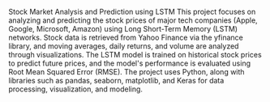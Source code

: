 
Stock Market Analysis and Prediction using LSTM
This project focuses on analyzing and predicting the stock prices of major tech companies (Apple, Google, Microsoft, Amazon) using Long Short-Term Memory (LSTM) networks. Stock data is retrieved from Yahoo Finance via the yfinance library, and moving averages, daily returns, and volume are analyzed through visualizations. The LSTM model is trained on historical stock prices to predict future prices, and the model's performance is evaluated using Root Mean Squared Error (RMSE). The project uses Python, along with libraries such as pandas, seaborn, matplotlib, and Keras for data processing, visualization, and modeling.
